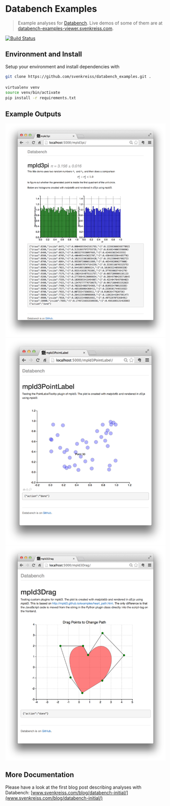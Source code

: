 # Databench Examples

> Example analyses for [Databench](https://github.com/svenkreiss/databench). Live demos of some of them are at [databench-examples-viewer.svenkreiss.com](databench-examples-viewer.svenkreiss.com).

[![Build Status](https://travis-ci.org/svenkreiss/databench_examples.png?branch=master)](https://travis-ci.org/svenkreiss/databench_examples)


## Environment and Install

Setup your environment and install dependencies with

```bash
git clone https://github.com/svenkreiss/databench_examples.git .

virtualenv venv
source venv/bin/activate
pip install -r requirements.txt
```


## Example Outputs

![mpld3pi](doc/images/mpld3pi_demo.png)
![mpld3pi](doc/images/mpld3_PointLabel.png)
![mpld3pi](doc/images/mpld3_heart_path.png)


## More Documentation

Please have a look at the first blog post describing analyses with Databench: [www.svenkreiss.com/blog/databench-initial/](www.svenkreiss.com/blog/databench-initial/)
